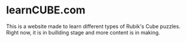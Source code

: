 # learnCUBE.com

This is a website made to learn different types of Rubik's Cube puzzles. Right now, it is in buillding stage and more content is in making.
